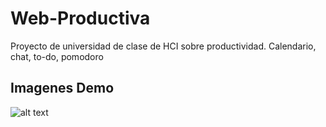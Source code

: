 # Web-Productiva
Proyecto de universidad  de clase de HCI sobre productividad. Calendario, chat, to-do, pomodoro

## Imagenes Demo
![alt text](https://github.com/CristopherBarrios/Web-Productiva/tree/master/screens "final")
